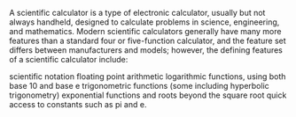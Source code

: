 A scientific calculator is a type of electronic calculator, usually but not always handheld, designed to calculate problems in science, engineering, and mathematics.
Modern scientific calculators generally have many more features than a standard four or five-function calculator, and the feature set differs between manufacturers and models; however, the defining features of a scientific calculator include:

scientific notation
floating point arithmetic
logarithmic functions, using both base 10 and base e
trigonometric functions (some including hyperbolic trigonometry)
exponential functions and roots beyond the square root
quick access to constants such as pi and e.
